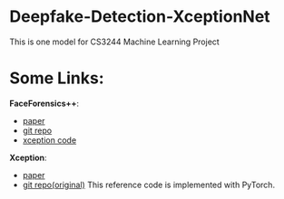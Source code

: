 # Deepfake-Detection-XceptionNet
This is one model for CS3244 Machine Learning Project

# Some Links:
**FaceForensics++**: 
 - [paper](https://arxiv.org/pdf/1901.08971.pdf)
 - [git repo](https://github.com/ondyari/FaceForensics)
 - [xception code](https://github.com/ondyari/FaceForensics/blob/master/classification/network/xception.py)

**Xception**:
 - [paper](https://arxiv.org/pdf/1610.02357.pdf)
 - [git repo(original)](https://github.com/tstandley/Xception-PyTorch)
This reference code is implemented with PyTorch.